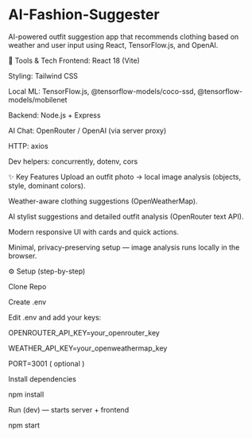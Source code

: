 # AI-Fashion-Suggester
AI-powered outfit suggestion app that recommends clothing based on weather and user input using React, TensorFlow.js, and OpenAI.

🧰 Tools & Tech
Frontend: React 18 (Vite)

Styling: Tailwind CSS

Local ML: TensorFlow.js, @tensorflow-models/coco-ssd, @tensorflow-models/mobilenet

Backend: Node.js + Express

AI Chat: OpenRouter / OpenAI (via server proxy)

HTTP: axios

Dev helpers: concurrently, dotenv, cors

✨ Key Features
Upload an outfit photo → local image analysis (objects, style, dominant colors).

Weather-aware clothing suggestions (OpenWeatherMap).

AI stylist suggestions and detailed outfit analysis (OpenRouter text API).

Modern responsive UI with cards and quick actions.

Minimal, privacy-preserving setup — image analysis runs locally in the browser.

⚙️ Setup (step-by-step)

Clone Repo

Create .env

Edit .env and add your keys:

OPENROUTER_API_KEY=your_openrouter_key

WEATHER_API_KEY=your_openweathermap_key

PORT=3001    ( optional )


Install dependencies

npm install

Run (dev) — starts server + frontend

npm start

